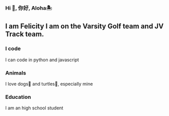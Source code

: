 ### Hi 👋, 你好, Aloha🏝️
I am Felicity I am on the Varsity Golf team and JV Track team.
---
### I code
I can code in python and javascript

### Animals
I love dogs🐶 and turtles🐢, especially mine

### Education
I am an high school student

<!--
**felicity005/felicity005** is a ✨ _special_ ✨ repository because its `README.md` (this file) appears on your GitHub profile.

Here are some ideas to get you started:

- 🔭 I’m currently working on ...
- 🌱 I’m currently learning ...
- 👯 I’m looking to collaborate on ...
- 🤔 I’m looking for help with ...
- 💬 Ask me about ...
- 📫 How to reach me: ...
- 😄 Pronouns: ...
- ⚡ Fun fact: ...
-->
